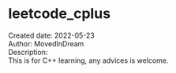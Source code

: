 # leetcode_cplus
Created date: 2022-05-23  
Author: MovedInDream  
Description:  
This is for C++ learning, any advices is welcome.  